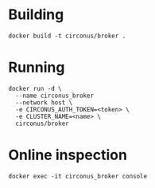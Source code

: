 # Building

```
docker build -t circonus/broker .
```

# Running

```
docker run -d \
  --name circonus_broker
  --network host \
  -e CIRCONUS_AUTH_TOKEN=<token> \
  -e CLUSTER_NAME=<name> \
  circonus/broker
```

# Online inspection

```
docker exec -it circonus_broker console
```
